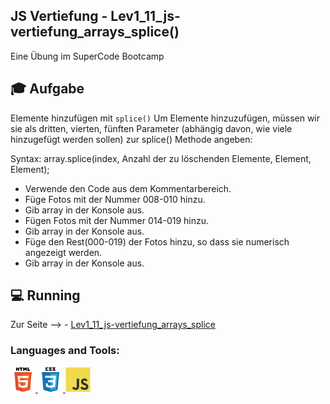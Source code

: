 ## JS Vertiefung - Lev1_11_js-vertiefung_arrays_splice()

Eine Übung im SuperCode Bootcamp

## 🎓 Aufgabe

Elemente hinzufügen mit `splice()`
Um Elemente hinzuzufügen, müssen wir sie als dritten, vierten, fünften Parameter (abhängig davon, wie viele hinzugefügt werden sollen) zur splice() Methode angeben:

Syntax: array.splice(index, Anzahl der zu löschenden Elemente, Element, Element);

- Verwende den Code aus dem Kommentarbereich.
- Füge Fotos mit der Nummer 008-010 hinzu.
- Gib array in der Konsole aus.
- Fügen Fotos mit der Nummer 014-019 hinzu.
- Gib array in der Konsole aus.
- Füge den Rest(000-019) der Fotos hinzu, so dass sie numerisch angezeigt werden.
- Gib array in der Konsole aus.

## 💻 Running

Zur Seite —> - [Lev1_11_js-vertiefung_arrays_splice](https://mukkez.github.io/Bootcamp/tasks/Day_53/Lev1_11_js-vertiefung_arrays_splice/)

<p align="left">
</p>

<h3 align="left">Languages and Tools:</h3>
<p align="left"> <a href="https://www.w3schools.com/html/" target="_blank" rel="noreferrer"> <img src="https://raw.githubusercontent.com/devicons/devicon/master/icons/html5/html5-original-wordmark.svg" alt="html5" width="40" height="40"/> </a>
<a href="https://www.w3schools.com/css/" target="_blank" rel="noreferrer"> <img src="https://raw.githubusercontent.com/devicons/devicon/master/icons/css3/css3-original-wordmark.svg" alt="css3" width="40" height="40"/> </a> 
<a href="https://www.w3schools.com/css/" target="_blank" rel="noreferrer"> <img src="https://raw.githubusercontent.com/devicons/devicon/master/icons/javascript/javascript-original.svg" alt="css3" width="40" height="40"/> </a> </p>
